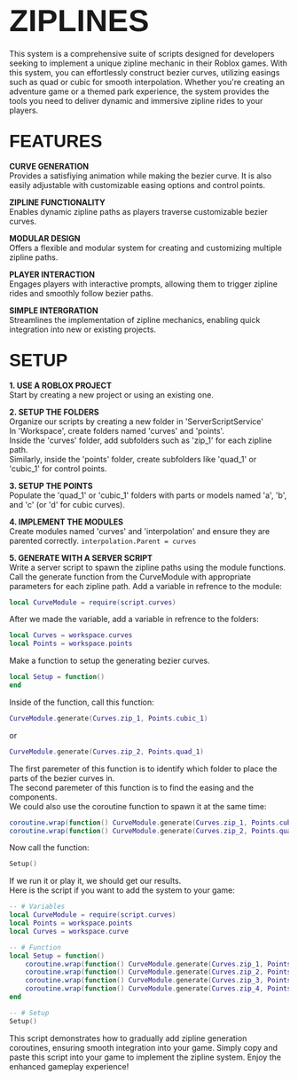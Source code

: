 # <span style="font-family: Arial; font-size: 2em;">ZIPLINES</span>
This system is a comprehensive suite of scripts designed for developers seeking to implement a unique zipline mechanic in their Roblox games. With this system, you can effortlessly construct bezier curves, utilizing easings such as quad or cubic for smooth interpolation. Whether you're creating an adventure game or a themed park experience, the system provides the tools you need to deliver dynamic and immersive zipline rides to your players.

## <span style="font-family: Arial; font-size: 1.5em;">FEATURES</span><br>
<strong>CURVE GENERATION</strong><br>
Provides a satisfiying animation while making the bezier curve. It is also easily adjustable with customizable easing options and control points.

<strong>ZIPLINE FUNCTIONALITY</strong><br>
Enables dynamic zipline paths as players traverse customizable bezier curves.

<strong>MODULAR DESIGN</strong><br>
Offers a flexible and modular system for creating and customizing multiple zipline paths.

<strong>PLAYER INTERACTION</strong><br>
Engages players with interactive prompts, allowing them to trigger zipline rides and smoothly follow bezier paths.

<strong>SIMPLE INTERGRATION</strong><br>
Streamlines the implementation of zipline mechanics, enabling quick integration into new or existing projects.

## <span style="font-family: Arial; font-size: 1.5em;">SETUP</span><br>
<strong>1. USE A ROBLOX PROJECT</strong><br>
Start by creating a new project or using an existing one.<br> 

<strong>2. SETUP THE FOLDERS</strong><br>
Organize our scripts by creating a new folder in 'ServerScriptService'<br>
In 'Workspace', create folders named 'curves' and 'points'.<br>
Inside the 'curves' folder, add subfolders such as 'zip_1' for each zipline path.<br>
Similarly, inside the 'points' folder, create subfolders like 'quad_1' or 'cubic_1' for control points.<br>

<strong>3. SETUP THE POINTS</strong><br>
Populate the 'quad_1' or 'cubic_1' folders with parts or models named 'a', 'b', and 'c' (or 'd' for cubic curves).<br>

<strong>4. IMPLEMENT THE MODULES</strong><br>
Create modules named 'curves' and 'interpolation' and ensure they are parented correctly. 
```interpolation.Parent = curves```

<strong>5. GENERATE WITH A SERVER SCRIPT</strong><br>
Write a server script to spawn the zipline paths using the module functions.<br>
Call the generate function from the CurveModule with appropriate parameters for each zipline path.
Add a variable in refrence to the module:
```lua
local CurveModule = require(script.curves)
```
After we made the variable, add a variable in refrence to the folders:
```lua
local Curves = workspace.curves
local Points = workspace.points
```
Make a function to setup the generating bezier curves.
```lua
local Setup = function() 
end
```
Inside of the function, call this function:
```lua
CurveModule.generate(Curves.zip_1, Points.cubic_1)
```
or
```lua
CurveModule.generate(Curves.zip_2, Points.quad_1)
```
The first paremeter of this function is to identify which folder to place the parts of the bezier curves in.<br>
The second paremeter of this function is to find the easing and the components.<br>
We could also use the coroutine function to spawn it at the same time:
```lua
coroutine.wrap(function() CurveModule.generate(Curves.zip_1, Points.cubic_1) end)()
coroutine.wrap(function() CurveModule.generate(Curves.zip_2, Points.quad_1) end)()
```
Now call the function:
```lua
Setup()
```
If we run it or play it, we should get our results.<br>
Here is the script if you want to add the system to your game:
```lua
-- # Variables
local CurveModule = require(script.curves)
local Points = workspace.points
local Curves = workspace.curve

-- # Function
local Setup = function()
	coroutine.wrap(function() CurveModule.generate(Curves.zip_1, Points.cubic_1) end)()
	coroutine.wrap(function() CurveModule.generate(Curves.zip_2, Points.quad_1) end)()
	coroutine.wrap(function() CurveModule.generate(Curves.zip_3, Points.cubic_2) end)()
	coroutine.wrap(function() CurveModule.generate(Curves.zip_4, Points.quad_2) end)()
end

-- # Setup
Setup()
```
This script demonstrates how to gradually add zipline generation coroutines, ensuring smooth integration into your game. Simply copy and paste this script into your game to implement the zipline system. Enjoy the enhanced gameplay experience!
